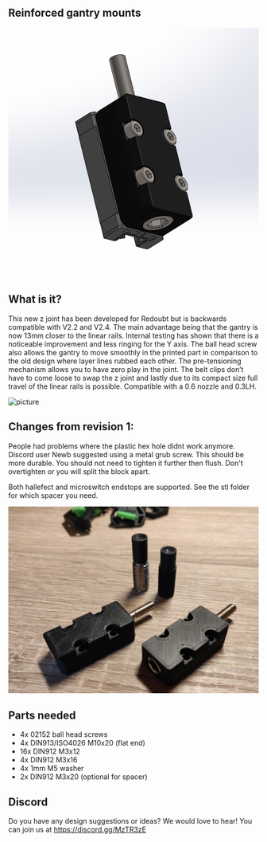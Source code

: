 ## Reinforced gantry mounts

![picture](Images/CAD.png)


## What is it?
This new z joint has been developed for Redoubt but is backwards compatible with V2.2 and V2.4. The main advantage being that the gantry is now 13mm closer to the linear rails. Internal testing has shown that there is a noticeable improvement and less ringing for the Y axis. The ball head screw also allows the gantry to move smoothly in the printed part in comparison to the old design where layer lines rubbed each other. The pre-tensioning mechanism allows you to have zero play in the joint. The belt clips don’t have to come loose to swap the z joint and lastly due to its compact size full travel of the linear rails is possible. Compatible with a 0.6 nozzle and 0.3LH.

![picture](Images/Resonances.png)

## Changes from revision 1:

People had problems where the plastic hex hole didnt work anymore. Discord user Newb suggested using a metal grub screw. This should be more durable. You should not need to tighten it further then flush. Don't overtighten or you will split the block apart.

Both hallefect and microswitch endstops are supported. See the stl folder for which spacer you need.

![picture](Images/2.jpg)

## Parts needed
- 4x 02152 ball head screws
- 4x DIN913/ISO4026 M10x20 (flat end)
- 16x DIN912 M3x12
- 4x DIN912 M3x16
- 4x 1mm M5 washer
- 2x DIN912 M3x20 (optional for spacer)

## Discord
Do you have any design suggestions or ideas? We would love to hear! You can join us at https://discord.gg/MzTR3zE



